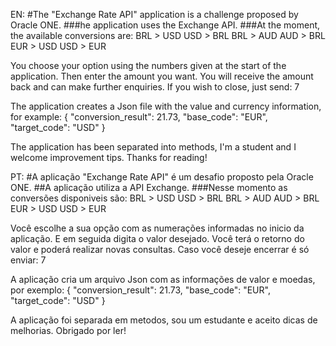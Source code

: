 EN: 
#The "Exchange Rate API" application is a challenge proposed by Oracle ONE.
###he application uses the Exchange API.
###At the moment, the available conversions are:
BRL > USD
USD > BRL
BRL > AUD
AUD > BRL
EUR > USD
USD > EUR

You choose your option using the numbers given at the start of the application.
Then enter the amount you want.
You will receive the amount back and can make further enquiries.
If you wish to close, just send: 7

The application creates a Json file with the value and currency information, for example:
  {
    "conversion_result": 21.73,
    "base_code": "EUR",
    "target_code": "USD"
  }

The application has been separated into methods, I'm a student and I welcome improvement tips.
Thanks for reading!

PT:
#A aplicação "Exchange Rate API" é um desafio proposto pela Oracle ONE.
##A aplicação utiliza a API Exchange.
###Nesse momento as conversões disponiveis são:
BRL > USD
USD > BRL
BRL > AUD
AUD > BRL
EUR > USD
USD > EUR

Você escolhe a sua opção com as numerações informadas no inicio da aplicação.
E em seguida digita o valor desejado.
Você terá o retorno do valor e poderá realizar novas consultas.
Caso você deseje encerrar é só enviar: 7

A aplicação cria um arquivo Json com as informações de valor e moedas, por exemplo:
  {
    "conversion_result": 21.73,
    "base_code": "EUR",
    "target_code": "USD"
  }

A aplicação foi separada em metodos, sou um estudante e aceito dicas de melhorias.
Obrigado por ler!
